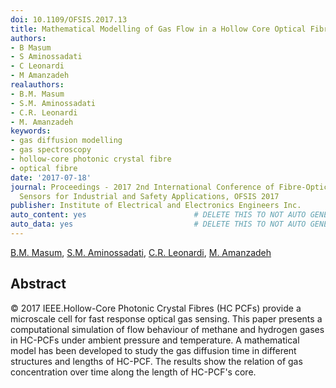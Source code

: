 ```yaml
---
doi: 10.1109/OFSIS.2017.13
title: Mathematical Modelling of Gas Flow in a Hollow Core Optical Fibre
authors:
- B Masum
- S Aminossadati
- C Leonardi
- M Amanzadeh
realauthors:
- B.M. Masum
- S.M. Aminossadati
- C.R. Leonardi
- M. Amanzadeh
keywords:
- gas diffusion modelling
- gas spectroscopy
- hollow-core photonic crystal fibre
- optical fibre
date: '2017-07-18'
journal: Proceedings - 2017 2nd International Conference of Fibre-Optic and Photonic
  Sensors for Industrial and Safety Applications, OFSIS 2017
publisher: Institute of Electrical and Electronics Engineers Inc.
auto_content: yes                        # DELETE THIS TO NOT AUTO GENERATE CONTENT
auto_data: yes                           # DELETE THIS TO NOT AUTO GENERATE METADATA
---
```

[B.M. Masum](https://www.scopus.com/authid/detail.uri?authorId=57195394669), [S.M. Aminossadati](https://www.scopus.com/authid/detail.uri?authorId=10739803900), [C.R. Leonardi](https://www.scopus.com/authid/detail.uri?authorId=25646377900), [M. Amanzadeh](https://www.scopus.com/authid/detail.uri?authorId=57193491204)

## Abstract
© 2017 IEEE.Hollow-Core Photonic Crystal Fibres (HC PCFs) provide a microscale cell for fast response optical gas sensing. This paper presents a computational simulation of flow behaviour of methane and hydrogen gases in HC-PCFs under ambient pressure and temperature. A mathematical model has been developed to study the gas diffusion time in different structures and lengths of HC-PCF. The results show the relation of gas concentration over time along the length of HC-PCF's core.
